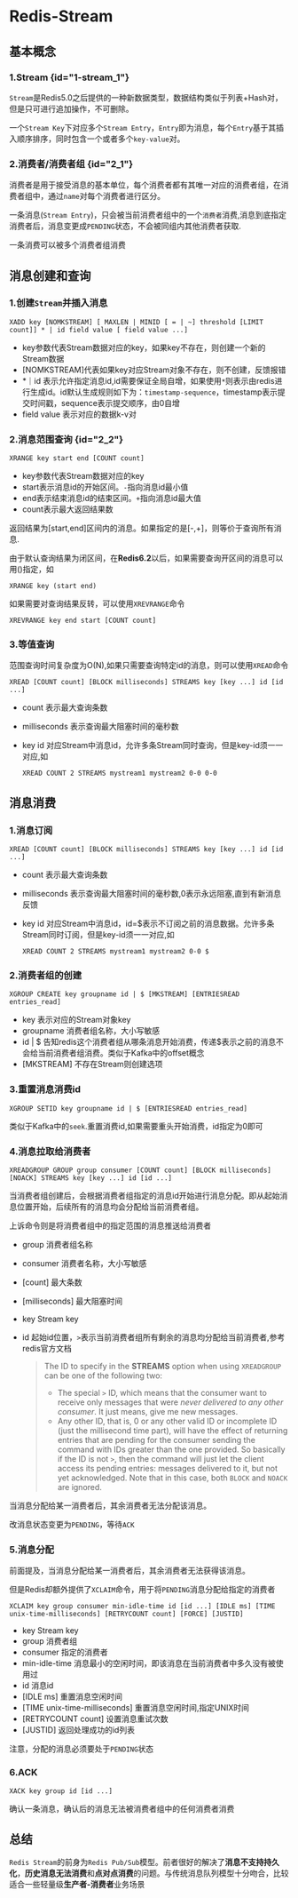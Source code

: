 # Redis-Stream

## 基本概念

### 1.Stream {id="1-stream_1"}

`Stream`是Redis5.0之后提供的一种新数据类型，数据结构类似于列表+Hash对，但是只可进行追加操作，不可删除。

一个`Stream Key`下对应多个`Stream Entry`，`Entry`即为消息，每个`Entry`基于其插入顺序排序，同时包含一个或者多个`key-value`对。

### 2.消费者/消费者组 {id="2_1"}

消费者是用于接受消息的基本单位，每个消费者都有其唯一对应的消费者组，在消费者组中，通过`name`对每个消费者进行区分。

一条消息(`Stream Entry`)，只会被当前消费者组中的一个`消费者`消费,消息到底指定消费者后，消息变更成`PENDING`状态，不会被同组内其他消费者获取.

一条消费可以被多个消费者组消费



## 消息创建和查询

### 1.创建`Stream`并插入消息

`XADD key [NOMKSTREAM] [ MAXLEN | MINID [ = | ~] threshold [LIMIT count]] * | id field value [ field value ...]`

- key参数代表Stream数据对应的key，如果key不存在，则创建一个新的Stream数据
- [NOMKSTREAM]代表如果key对应Stream对象不存在，则不创建，反馈报错
- *｜id 表示允许指定消息id,id需要保证全局自增，如果使用`*`则表示由redis进行生成id。id默认生成规则如下为：`timestamp-sequence`，timestamp表示提交时间戳，sequence表示提交顺序，由0自增
- field value 表示对应的数据k-v对

### 2.消息范围查询 {id="2_2"}

`XRANGE key start end [COUNT count]`

- key参数代表Stream数据对应的key
- start表示消息id的开始区间。`-`指向消息id最小值
- end表示结束消息id的结束区间。`+`指向消息id最大值
- count表示最大返回结果数

返回结果为[start,end]区间内的消息。如果指定的是[-,+]，则等价于查询所有消息.

由于默认查询结果为闭区间，在**Redis6.2**以后，如果需要查询开区间的消息可以用()指定，如

`XRANGE key (start end)`

如果需要对查询结果反转，可以使用`XREVRANGE`命令

`XREVRANGE key end start [COUNT count]`

### 3.等值查询

范围查询时间复杂度为O(N),如果只需要查询特定id的消息，则可以使用`XREAD`命令

`XREAD [COUNT count] [BLOCK milliseconds] STREAMS key [key ...] id [id ...]`

- count 表示最大查询条数

- milliseconds 表示查询最大阻塞时间的毫秒数

- key id 对应Stream中消息id，允许多条Stream同时查询，但是key-id须一一对应,如

  `XREAD COUNT 2 STREAMS mystream1 mystream2 0-0 0-0`



## 消息消费

### 1.消息订阅

`XREAD [COUNT count] [BLOCK milliseconds] STREAMS key [key ...] id [id ...]`

- count 表示最大查询条数

- milliseconds 表示查询最大阻塞时间的毫秒数,0表示永远阻塞,直到有新消息反馈

- key id 对应Stream中消息id，id=$表示不订阅之前的消息数据。允许多条Stream同时订阅，但是key-id须一一对应,如

  `XREAD COUNT 2 STREAMS mystream1 mystream2 0-0 $`

### 2.消费者组的创建

`XGROUP CREATE key groupname id | $ [MKSTREAM] [ENTRIESREAD entries_read]`

- key 表示对应的Stream对象key
- groupname 消费者组名称，大小写敏感
- id | $ 告知redis这个消费者组从哪条消息开始消费，传递$表示之前的消息不会给当前消费者组消费。类似于Kafka中的offset概念
- [MKSTREAM] 不存在Stream则创建选项

### 3.重置消息消费id

`XGROUP SETID key groupname id | $ [ENTRIESREAD entries_read]`

类似于Kafka中的`seek`.重置消费id,如果需要重头开始消费，id指定为0即可

### 4.消息拉取给消费者

`XREADGROUP GROUP group consumer [COUNT count] [BLOCK milliseconds] [NOACK] STREAMS key [key ...] id [id ...]`

当消费者组创建后，会根据消费者组指定的消息id开始进行消息分配。即从起始消息位置开始，后续所有的消息均会分配给当前消费者组。

上诉命令则是将消费者组中的指定范围的消息推送给消费者

- group 消费者组名称

- consumer 消费者名称，大小写敏感

- [count] 最大条数

- [milliseconds] 最大阻塞时间

- key Stream key

- id 起始id位置，`>`表示当前消费者组所有剩余的消息均分配给当前消费者,参考redis官方文档

  > The ID to specify in the **STREAMS** option when using `XREADGROUP` can be one of the following two:
  >
  > - The special `>` ID, which means that the consumer want to receive only messages that were *never delivered to any other consumer*. It just means, give me new messages.
  > - Any other ID, that is, 0 or any other valid ID or incomplete ID (just the millisecond time part), will have the effect of returning entries that are pending for the consumer sending the command with IDs greater than the one provided. So basically if the ID is not `>`, then the command will just let the client access its pending entries: messages delivered to it, but not yet acknowledged. Note that in this case, both `BLOCK` and `NOACK` are ignored.



当消息分配给某一消费者后，其余消费者无法分配该消息。

改消息状态变更为`PENDING`，等待`ACK`

### 5.消息分配

前面提及，当消息分配给某一消费者后，其余消费者无法获得该消息。

但是Redis却额外提供了`XCLAIM`命令，用于将`PENDING`消息分配给指定的消费者

`XCLAIM key group consumer min-idle-time id [id ...] [IDLE ms] [TIME unix-time-milliseconds] [RETRYCOUNT count] [FORCE] [JUSTID]`

- key Stream key
- group 消费者组
- consumer 指定的消费者
- min-idle-time 消息最小的空闲时间，即该消息在当前消费者中多久没有被使用过
- id 消息id
- [IDLE ms] 重置消息空闲时间
- [TIME unix-time-milliseconds] 重置消息空闲时间,指定UNIX时间
- [RETRYCOUNT count] 设置消息重试次数
- [JUSTID] 返回处理成功的id列表

注意，分配的消息必须要处于`PENDING`状态

### 6.ACK

`XACK key group id [id ...]`

确认一条消息，确认后的消息无法被消费者组中的任何消费者消费



## 总结

`Redis Stream`的前身为`Redis Pub/Sub`模型。前者很好的解决了**消息不支持持久化**，**历史消息无法消费**和**点对点消费**的问题。与传统消息队列模型十分吻合，比较适合一些轻量级**生产者-消费者**业务场景